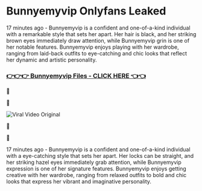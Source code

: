 # Bunnyemyvip Onlyfans Leaked

<p>17 minutes ago - Bunnyemyvip is a confident and one-of-a-kind individual with a remarkable style that sets her apart. Her hair is black, and her striking brown eyes immediately draw attention, while Bunnyemyvip grin is one of her notable features. Bunnyemyvip enjoys playing with her wardrobe, ranging from laid-back outfits to eye-catching and chic looks that reflect her dynamic and artistic personality.</p><p>
<h3><a href="https://fansleaks.com-getfree.pro/bunnyemyvip" rel="nofollow">👉👉👉 Bunnyemyvip Files - CLICK HERE 👈👈</a></h3>
<p>🔻</p>
<p>🔻</p> <p>
<a href="https://fansleaks.com-getfree.pro/bunnyemyvip" rel="nofollow"><img src="https://i.imgur.com/0ZbtXZ5.gif" alt="Viral Video Original" style="max-width: 100%; display: inline-block;" data-target="animated-image.originalImage"></a>
<p>🔻</p>
<p>🔻</p> <p>17 minutes ago - Bunnyemyvip is a confident and one-of-a-kind individual with a eye-catching style that sets her apart. Her locks can be straight, and her striking hazel eyes immediately grab attention, while Bunnyemyvip expression is one of her signature features. Bunnyemyvip enjoys getting creative with her wardrobe, ranging from relaxed outfits to bold and chic looks that express her vibrant and imaginative personality.</p>